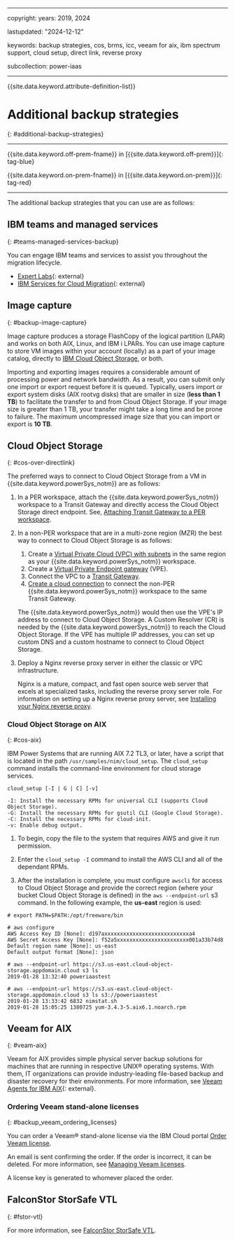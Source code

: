 ﻿---

copyright:
  years: 2019, 2024

lastupdated: "2024-12-12"

keywords: backup strategies, cos, brms, icc, veeam for aix, ibm spectrum support, cloud setup, direct link, reverse proxy

subcollection: power-iaas

---

{{site.data.keyword.attribute-definition-list}}

# Additional backup strategies
{: #additional-backup-strategies}

---



{{site.data.keyword.off-prem-fname}} in [{{site.data.keyword.off-prem}}]{: tag-blue}


{{site.data.keyword.on-prem-fname}} in [{{site.data.keyword.on-prem}}]{: tag-red}

---

The additional backup strategies that you can use are as follows:

## IBM teams and managed services
{: #teams-managed-services-backup}

You can engage IBM teams and services to assist you throughout the migration lifecycle.

- [Expert Labs](https://www.ibm.com/products/expertlabs){: external}
- [IBM Services for Cloud Migration](https://www.ibm.com/services/cloud/migration){: external}

## Image capture
{: #backup-image-capture}

Image capture produces a storage FlashCopy of the logical partition (LPAR) and works on both AIX, Linux, and IBM i LPARs. You can use image capture to store VM images within your account (locally) as a part of your image catalog, directly to [IBM Cloud Object Storage](https://cloud.ibm.com/docs/power-iaas?topic=power-iaas-capturing-exporting-vm), or both.

Importing and exporting images requires a considerable amount of processing power and network bandwidth. As a result, you can submit only one import or export request before it is queued. Typically, users import or export system disks (AIX rootvg disks) that are smaller in size (**less than 1 TB**) to facilitate the transfer to and from Cloud Object Storage. If your image size is greater than 1 TB, your transfer might take a long time and be prone to failure. The maximum uncompressed image size that you can import or export is **10 TB**.

## Cloud Object Storage
{: #cos-over-directlink}

The preferred ways to connect to Cloud Object Storage from a VM in {{site.data.keyword.powerSys_notm}} are as follows:

1.  In a PER workspace, attach the {{site.data.keyword.powerSys_notm}} workspace to a Transit Gateway and directly access the Cloud Object Storage direct endpoint. See, [Attaching Transit Gateway to a PER workspace](/docs/power-iaas?topic=power-iaas-per#migrate-per).
2.  In a non-PER workspace that are in a multi-zone region (MZR) the best way to connect to Cloud Object Storage is as follows:
    1. Create a [Virtual Private Cloud (VPC) with subnets](/docs/vpc?topic=vpc-subnets-configure&interface=ui#subnets-create-ui) in the same region as your {{site.data.keyword.powerSys_notm}} workspace.
    2. Create a [Virtual Private Endpoint gateway](/docs/vpc?topic=vpc-ordering-endpoint-gateway&interface=ui) (VPE).
    3. Connect the VPC to a [Transit Gateway](/docs/transit-gateway?topic=transit-gateway-ordering-transit-gateway&interface=ui#tg-ui-creating-transit-gateway).
    4. [Create a cloud connection](/docs/power-iaas?topic=power-iaas-cloud-connections#create-cloud-connections) to connect the non-PER {{site.data.keyword.powerSys_notm}} workspace to the same Transit Gateway.

    The {{site.data.keyword.powerSys_notm}} would then use the VPE's IP address to connect to Cloud Object Storage. A Custom Resolver (CR) is needed by the {{site.data.keyword.powerSys_notm}} to reach the Cloud Object Storage. If the VPE has multiple IP addresses, you can set up custom DNS and a custom hostname to connect to Cloud Object Storage.
3.  Deploy a Nginx reverse proxy server in either the classic or VPC infrastructure.

    Nginx is a mature, compact, and fast open source web server that excels at specialized tasks, including the reverse proxy server role. For information on setting up a Nginx reverse proxy server, see [Installing your Nginx reverse proxy](/docs/direct-link?topic=direct-link-using-ibm-cloud-direct-link-to-connect-to-ibm-cloud-object-storage#direct-link-installing-your-nginx-reverse-proxy).

### Cloud Object Storage on AIX
{: #cos-aix}

IBM Power Systems that are running AIX 7.2 TL3, or later, have a script that is located in the path `/usr/samples/nim/cloud_setup`. The `cloud_setup` command installs the command-line environment for cloud storage services.

```text
cloud_setup [-I | G | C] [-v]

-I: Install the necessary RPMs for universal CLI (supports Cloud Object Storage).
-G: Install the necessary RPMs for gsutil CLI (Google Cloud Storage).
-C: Install the necessary RPMs for cloud-init.
-v: Enable debug output.
```

1. To begin, copy the file to the system that requires AWS and give it run permission.

2. Enter the `cloud_setup -I` command to install the AWS CLI and all of the dependant RPMs.

3. After the installation is complete, you must configure `awscli` for access to Cloud Object Storage and provide the correct region (where your bucket Cloud Object Storage is defined) in the `aws --endpoint-url` s3 command. In the following example, the **us-east** region is used:

```text
# export PATH=$PATH:/opt/freeware/bin

# aws configure
AWS Access Key ID [None]: d197axxxxxxxxxxxxxxxxxxxxxxxxxxxa4
AWS Secret Access Key [None]: f52a5xxxxxxxxxxxxxxxxxxxxxxx001a33b74d8
Default region name [None]: us-east
Default output format [None]: json

# aws --endpoint-url https://s3.us-east.cloud-object-storage.appdomain.cloud s3 ls
2019-01-28 13:32:40 poweriaastest

# aws --endpoint-url https://s3.us-east.cloud-object-storage.appdomain.cloud s3 ls s3://poweriaastest
2019-01-28 13:33:42 6832 nimstat.sh
2019-01-28 15:05:25 1380725 yum-3.4.3-5.aix6.1.noarch.rpm
```

## Veeam for AIX
{: #veam-aix}

Veeam for AIX provides simple physical server backup solutions for machines that are running in respective UNIX® operating systems. With them, IT organizations can provide industry-leading file-based backup and disaster recovery for their environments. For more information, see [Veeam Agents for IBM AIX](https://www.veeam.com/ibm-aix-oracle-solaris-backup.html){: external}.

### Ordering Veeam stand-alone licenses
{: #backup_veeam_ordering_licenses}

You can order a Veeam® stand-alone license via the IBM Cloud portal [Order Veeam license](https://cloud.ibm.com/infrastructure/vmware-solutions/console/instances/licenses).

An email is sent confirming the order. If the order is incorrect, it can be deleted. For more information, see [Managing Veeam licenses](/docs/vmwaresolutions?topic=vmwaresolutions-veeam_managing_licenses).

A license key is generated to whomever placed the order.

## FalconStor StorSafe VTL
{: #fstor-vtl}

For more information, see [FalconStor StorSafe VTL](/docs/power-iaas?topic=power-iaas-manage-vtl).

